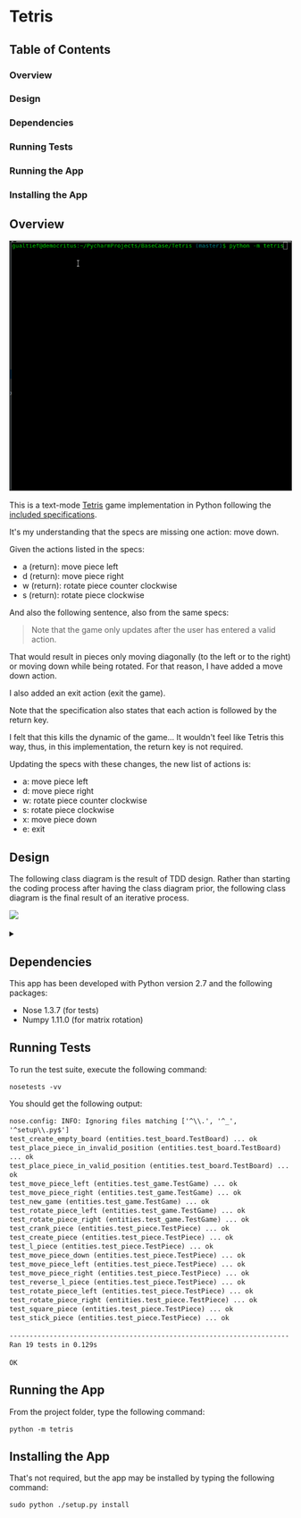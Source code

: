 # Tetris

## Table of Contents

### Overview
### Design
### Dependencies
### Running Tests
### Running the App
### Installing the App

## Overview

<p align="center"><img alt="Reader Demo" src="images/game_in_action.gif" border="1"/></p>

This is a text-mode [Tetris](https://en.wikipedia.org/wiki/Tetris) game implementation in Python following the [included specifications](specification/ProgrammingTestTetris.pdf).

It's my understanding that the specs are missing one action: move down.

Given the actions listed in the specs:

* a (return): move piece left
* d (return): move piece right
* w (return): rotate piece counter clockwise
* s (return): rotate piece clockwise

And also the following sentence, also from the same specs:

>
> Note that the game only updates after the user has entered a valid action.
>

That would result in pieces only moving diagonally (to the left or to the right) or moving down while being rotated. For that reason, I have added a move down action.

I also added an exit action (exit the game).

Note that the specification also states that each action is followed by the return key.

I felt that this kills the dynamic of the game... It wouldn't feel like Tetris this way, thus, in this implementation, the return key is not required.

Updating the specs with these changes, the new list of actions is:

* a: move piece left
* d: move piece right
* w: rotate piece counter clockwise
* s: rotate piece clockwise
* x: move piece down
* e: exit

## Design

The following class diagram is the result of TDD design. Rather than starting the coding process after having the class diagram prior, the following class diagram is the final result of an iterative process.

![](https://g.gravizo.com/source/custom_mark4?https%3A%2F%2Fraw.githubusercontent.com%2Fmarciogualtieri%2Ftetris%2Fdev%2FREADME.md)

<details>
<summary></summary>
custom_mark4
    /**
     *@opt all
     *@composed 1 Has 2 Board
     *@composed 1 Has 1 EndOfGameException
     */
    class Game {
        public void current_state();
        public void move_piece_left();
        public void move_piece_right();
        public void rotate_piece_left();
        public void rotate_piece_right();
        public void move_piece_down();
    }
    /**
    *@opt all
    *@composed 1 Has 1 Piece
    *@composed 1 Has 1 InvalidPlacementException
    */
    class Board {
        public void render();
        public void place_piece(Piece piece);
    }
    /**
    *@opt all
    */
    class Piece {
        public void rotate_right();
        public void rotate_left();
        public void move_right();
        public void move_left();
        public void move_down();
        public void rollback();
    }
    class InvalidPlacementException {}
    class EndOfGameException {}
custom_mark4
</details>

## Dependencies

This app has been developed with Python version 2.7 and the following packages:

* Nose 1.3.7 (for tests)
* Numpy 1.11.0 (for matrix rotation)

## Running Tests

To run the test suite, execute the following command:

    nosetests -vv

You should get the following output:

    nose.config: INFO: Ignoring files matching ['^\\.', '^_', '^setup\\.py$']
    test_create_empty_board (entities.test_board.TestBoard) ... ok
    test_place_piece_in_invalid_position (entities.test_board.TestBoard) ... ok
    test_place_piece_in_valid_position (entities.test_board.TestBoard) ... ok
    test_move_piece_left (entities.test_game.TestGame) ... ok
    test_move_piece_right (entities.test_game.TestGame) ... ok
    test_new_game (entities.test_game.TestGame) ... ok
    test_rotate_piece_left (entities.test_game.TestGame) ... ok
    test_rotate_piece_right (entities.test_game.TestGame) ... ok
    test_crank_piece (entities.test_piece.TestPiece) ... ok
    test_create_piece (entities.test_piece.TestPiece) ... ok
    test_l_piece (entities.test_piece.TestPiece) ... ok
    test_move_piece_down (entities.test_piece.TestPiece) ... ok
    test_move_piece_left (entities.test_piece.TestPiece) ... ok
    test_move_piece_right (entities.test_piece.TestPiece) ... ok
    test_reverse_l_piece (entities.test_piece.TestPiece) ... ok
    test_rotate_piece_left (entities.test_piece.TestPiece) ... ok
    test_rotate_piece_right (entities.test_piece.TestPiece) ... ok
    test_square_piece (entities.test_piece.TestPiece) ... ok
    test_stick_piece (entities.test_piece.TestPiece) ... ok

    ----------------------------------------------------------------------
    Ran 19 tests in 0.129s

    OK

## Running the App

From the project folder, type the following command:

    python -m tetris

## Installing the App

That's not required, but the app may be installed by typing the following command:

    sudo python ./setup.py install